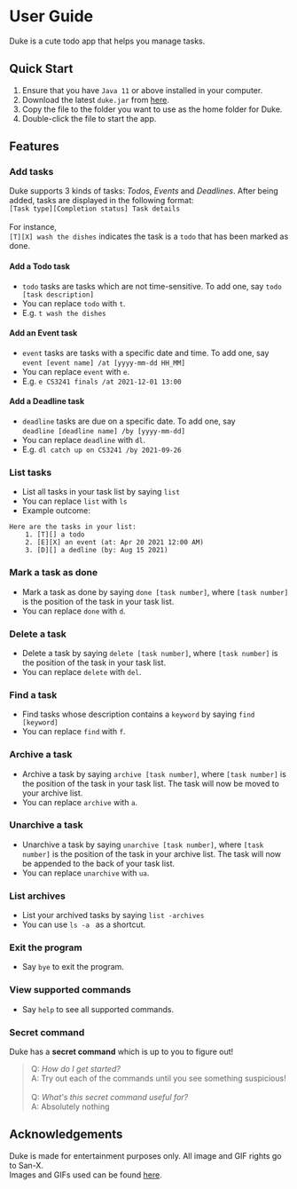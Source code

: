 # User Guide
Duke is a cute todo app that helps you manage tasks.

## Quick Start
1. Ensure that you have ```Java 11``` or above installed in your computer.
2. Download the latest ```duke.jar``` from [here](https://github.com/luodan01/ip/releases/tag/v0.2).
3. Copy the file to the folder you want to use as the home folder for Duke.
4. Double-click the file to start the app. 

## Features

### Add tasks
Duke supports 3 kinds of tasks: *Todos*, *Events* and *Deadlines*. After being added, tasks
are displayed in the following format: </br>
```[Task type][Completion status] Task details``` </br></br>
For instance, </br>
```[T][X] wash the dishes``` indicates the task is a ```todo``` that has been marked as done.

#### Add a Todo task
- ```todo``` tasks are tasks which are not time-sensitive. To add one,
say ```todo [task description]```
- You can replace ```todo``` with ```t```.
- E.g. ```t wash the dishes```

#### Add an Event task
- ```event``` tasks are tasks with a specific date and time. To add one,
  say  </br> ```event [event name] /at [yyyy-mm-dd HH_MM]```
- You can replace ```event``` with ```e```.
- E.g. ```e CS3241 finals /at 2021-12-01 13:00```

#### Add a Deadline task
- ```deadline``` tasks are due on a specific date. To add one,
  say  </br> ```deadline [deadline name] /by [yyyy-mm-dd]```
- You can replace ```deadline``` with ```dl```.
- E.g. ```dl catch up on CS3241 /by 2021-09-26```

### List tasks
- List all tasks in your task list by saying ```list```
- You can replace ```list``` with ```ls``` </br>
- Example outcome:
```
Here are the tasks in your list:
    1. [T][] a todo
    2. [E][X] an event (at: Apr 20 2021 12:00 AM)
    3. [D][] a dedline (by: Aug 15 2021)
```

### Mark a task as done
- Mark a task as done by saying ```done [task number]```, where 
```[task number]``` is the position of the task in your task list. 
- You can replace ```done``` with ```d```.

### Delete a task
- Delete a task by saying ```delete [task number]```, where
  ```[task number]``` is the position of the task in your task list. 
- You can replace ```delete``` with ```del```.

### Find a task
- Find tasks whose description contains a ```keyword``` by saying ```find [keyword]```
- You can replace ```find``` with ```f```.

### Archive a task
- Archive a task by saying ```archive [task number]```, where
  ```[task number]``` is the position of the task in your task list. The task will now be moved to your archive list.
- You can replace ```archive``` with ```a```.

### Unarchive a task
- Unarchive a task by saying ```unarchive [task number]```, where
  ```[task number]``` is the position of the task in your archive list. The task will now be appended to the back of your task list.
- You can replace ```unarchive``` with ```ua```.

### List archives
- List your archived tasks by saying ```list -archives```
- You can use ```ls -a ``` as a shortcut.

### Exit the program
- Say ```bye``` to exit the program.

### View supported commands
- Say ```help``` to see all supported commands.

### Secret command
Duke has a **secret command** which is up to you to figure out!</br>
>Q: *How do I get started?* </br>
A: Try out each of the commands until you see something suspicious! </br></br>
Q: *What's this secret command useful for?* </br>
A: Absolutely nothing

## Acknowledgements
Duke is made for entertainment purposes only. All image and GIF rights go to San-X.
</br> Images and GIFs used can be found [here](https://www.line-stickers.com/corocoro-coronya/).